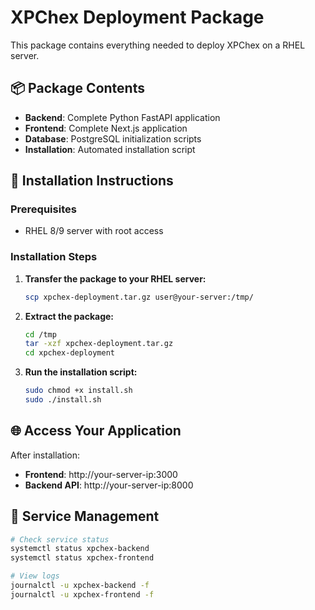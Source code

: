 # XPChex Deployment Package

This package contains everything needed to deploy XPChex on a RHEL server.

## 📦 Package Contents

- **Backend**: Complete Python FastAPI application
- **Frontend**: Complete Next.js application  
- **Database**: PostgreSQL initialization scripts
- **Installation**: Automated installation script

## 🚀 Installation Instructions

### Prerequisites
- RHEL 8/9 server with root access

### Installation Steps

1. **Transfer the package to your RHEL server:**
   ```bash
   scp xpchex-deployment.tar.gz user@your-server:/tmp/
   ```

2. **Extract the package:**
   ```bash
   cd /tmp
   tar -xzf xpchex-deployment.tar.gz
   cd xpchex-deployment
   ```

3. **Run the installation script:**
   ```bash
   sudo chmod +x install.sh
   sudo ./install.sh
   ```

## 🌐 Access Your Application

After installation:
- **Frontend**: http://your-server-ip:3000
- **Backend API**: http://your-server-ip:8000

## 🔧 Service Management

```bash
# Check service status
systemctl status xpchex-backend
systemctl status xpchex-frontend

# View logs
journalctl -u xpchex-backend -f
journalctl -u xpchex-frontend -f
```
